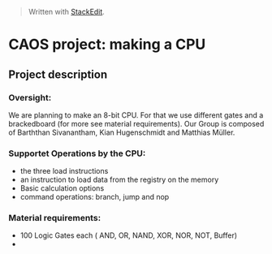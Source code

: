 


> Written with [StackEdit](https://stackedit.io/).

# CAOS project: making a CPU
## Project description

### Oversight:
We are planning to make an 8-bit CPU. For that we use different gates and a brackedboard (for more see material requirements). Our Group is composed of  Barththan Sivanantham, Kian Hugenschmidt and Matthias Müller.

### Supportet Operations by the CPU:
* the three load instructions
* an instruction to load data from the registry on the memory
* Basic calculation options
* command operations: branch, jump and nop

### Material requirements:
* 100 Logic Gates each ( AND, OR, NAND, XOR, NOR, NOT, Buffer)
* 
<!--stackedit_data:
eyJoaXN0b3J5IjpbMTMwODY1NjEwMCwxMzMxMDEzOTA5LC0xOD
A0MTc4MjI5LC05MDIxNDUwMTMsLTIxMzkxMTQ2MjgsMTkxMjU4
ODczMyw3MzA5OTgxMTZdfQ==
-->